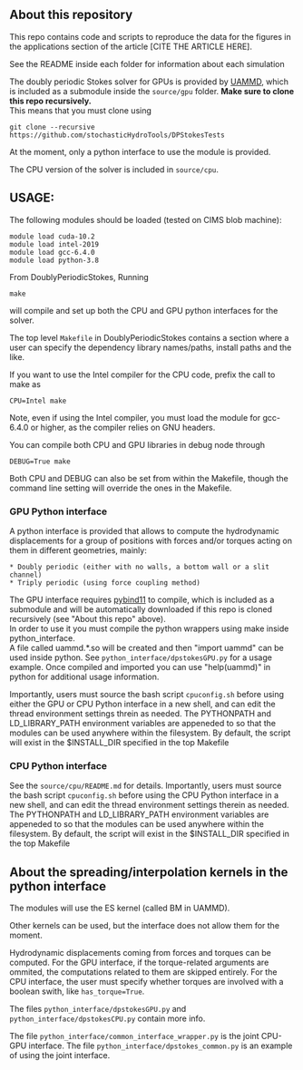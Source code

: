 ## About this repository 

This repo contains code and scripts to reproduce the data for the figures in the applications section of the article [CITE THE ARTICLE HERE].  

See the README inside each folder for information about each simulation  

The doubly periodic Stokes solver for GPUs is provided by [UAMMD](https://github.com/RaulPPelaez/uammd), which is included as a submodule inside the `source/gpu` folder. **Make sure to clone this repo recursively.**  
This means that you must clone using  
```shell
git clone --recursive https://github.com/stochasticHydroTools/DPStokesTests
```
At the moment, only a python interface to use the module is provided.

The CPU version of the solver is included in `source/cpu`.

## USAGE:  
The following modules should be loaded (tested on CIMS blob machine):
```shell
module load cuda-10.2
module load intel-2019
module load gcc-6.4.0
module load python-3.8
```
From DoublyPeriodicStokes, Running 
```shell
make 
```
will compile and set up both the CPU and GPU python interfaces for the solver.

The top level `Makefile` in DoublyPeriodicStokes contains a section where a user
can specify the dependency library names/paths, install paths and the like.

If you want to use the Intel compiler for the CPU code, prefix the call to make as
```shell
CPU=Intel make
``` 
Note, even if using the Intel compiler, you must load the module for gcc-6.4.0 or higher, 
as the compiler relies on GNU headers.
 
You can compile both CPU and GPU libraries in debug node through
```shell
DEBUG=True make
```
Both CPU and DEBUG can also be set from within the Makefile, though the 
command line setting will override the ones in the Makefile.

### GPU Python interface

A python interface is provided that allows to compute the hydrodynamic displacements for a group of positions with forces and/or torques acting on them in different geometries, mainly:  

	* Doubly periodic (either with no walls, a bottom wall or a slit channel)  
	* Triply periodic (using force coupling method)  

The GPU interface requires [pybind11](https://github.com/pybind/pybind11) to compile, which is included as a submodule and will be automatically downloaded if this repo is cloned recursively (see "About this repo" above).  
In order to use it you must compile the python wrappers using make inside python_interface.  
A file called uammd.*.so will be created and then "import uammd" can be used inside python. 
See `python_interface/dpstokesGPU.py` for a usage example. Once compiled and imported you can use "help(uammd)" in python for additional usage information.  

Importantly, users must source the bash script `cpuconfig.sh` before using either 
the GPU or CPU Python interface in a new shell, and can edit the thread environment 
settings threin as needed. The PYTHONPATH and LD_LIBRARY_PATH environment variables
are appeneded to so that the modules can be used anywhere within the filesystem.
By default, the script will exist in the $INSTALL_DIR specified in the top Makefile

### CPU Python interface

See the `source/cpu/README.md` for details. Importantly, users must source the bash script `cpuconfig.sh`
before using the CPU Python interface in a new shell, and can edit the thread environment 
settings therein as needed. The PYTHONPATH and LD_LIBRARY_PATH environment variables
are appeneded to so that the modules can be used anywhere within the filesystem.
By default, the script will exist in the $INSTALL_DIR specified in the top Makefile
 
## About the spreading/interpolation kernels in the python interface

The modules will use the ES kernel (called BM in UAMMD).  

Other kernels can be used, but the interface does not allow them for the moment.  

Hydrodynamic displacements coming from forces and torques can be computed. 
For the GPU interface, if the torque-related arguments are ommited, the computations related to them are skipped entirely.
For the CPU interface, the user must specify whether torques are involved with a boolean swith, like `has_torque=True`.

The files `python_interface/dpstokesGPU.py` and `python_interface/dpstokesCPU.py` contain more info. 

The file `python_interface/common_interface_wrapper.py` is the joint CPU-GPU interface. 
The file `python_interface/dpstokes_common.py` is an example of using the joint interface. 
